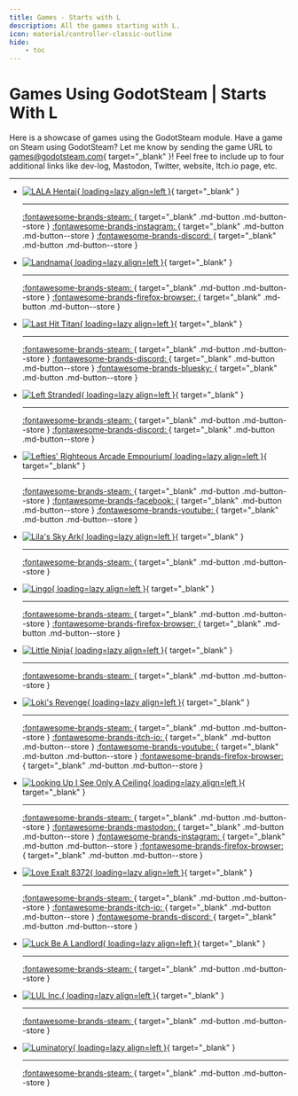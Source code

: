 ```yaml
---
title: Games - Starts with L
description: All the games starting with L.
icon: material/controller-classic-outline
hide:
    - toc
---
```


# Games Using GodotSteam | Starts With L

Here is a showcase of games using the GodotSteam module. Have a game on Steam using GodotSteam? Let me know by sending the game URL to [games@godotsteam.com](mailto:games@godotsteam.com){ target="\_blank" }!  Feel free to include up to four additional links like dev-log, Mastodon, Twitter, website, Itch.io page, etc.

---

<div id="games" class="grid cards" markdown>

- [![LALA Hentai](https://steamcdn-a.akamaihd.net/steam/apps/2167770/header.jpg){ loading=lazy align=left }](https://store.steampowered.com/app/2167770/LALA_Hentai/){ target="\_blank" }

	---

	[ :fontawesome-brands-steam: ](https://store.steampowered.com/app/2167770/LALA_Hentai/){ target="\_blank" .md-button .md-button--store }
	[ :fontawesome-brands-instagram: ](https://www.instagram.com/tr1smeg1sta/){ target="\_blank" .md-button .md-button--store }
	[ :fontawesome-brands-discord: ](https://discord.gg/WuWUaTug3H){ target="\_blank" .md-button .md-button--store }

- [![Landnama](https://steamcdn-a.akamaihd.net/steam/apps/2339040/header.jpg){ loading=lazy align=left }](https://store.steampowered.com/app/2339040/Landnama/){ target="\_blank" }

	---

	[ :fontawesome-brands-steam: ](https://store.steampowered.com/app/2339040/Landnama/){ target="\_blank" .md-button .md-button--store }
	[ :fontawesome-brands-firefox-browser: ](https://sonderland.games/){ target="\_blank" .md-button .md-button--store }

- [![Last Hit Titan](https://shared.cloudflare.steamstatic.com/store_item_assets/steam/apps/3523390/a8f0aafde13c3b01984c61dc343d7e050895da21/header.jpg){ loading=lazy align=left }](https://store.steampowered.com/app/3523390/Last_Hit_Titan/){ target="\_blank" }

	---

	[ :fontawesome-brands-steam: ](https://store.steampowered.com/app/3523390/Last_Hit_Titan/){ target="\_blank" .md-button .md-button--store }
	[ :fontawesome-brands-discord: ](https://discord.gg/HAZhZWaMbE){ target="\_blank" .md-button .md-button--store }
	[ :fontawesome-brands-bluesky: ](https://bsky.app/profile/sumsys.bsky.social){ target="\_blank" .md-button .md-button--store }

- [![Left Stranded](https://steamcdn-a.akamaihd.net/steam/apps/1936750/header.jpg){ loading=lazy align=left }](https://store.steampowered.com/app/1936750/Left_Stranded/){ target="\_blank" }

	---

	[ :fontawesome-brands-steam: ](https://store.steampowered.com/app/1936750/Left_Stranded/){ target="\_blank" .md-button .md-button--store }
	[ :fontawesome-brands-discord: ](https://discord.gg/5eQynQRGUK){ target="\_blank" .md-button .md-button--store }

- [![Lefties' Righteous Arcade Empourium](https://steamcdn-a.akamaihd.net/steam/apps/2733260/header.jpg){ loading=lazy align=left }](https://store.steampowered.com/app/2733260/Lefties_Righteous_Arcade_Emporium//){ target="\_blank" }

	---

	[ :fontawesome-brands-steam: ](https://store.steampowered.com/app/2733260/Lefties_Righteous_Arcade_Emporium/){ target="\_blank" .md-button .md-button--store }
	[ :fontawesome-brands-facebook: ](https://www.facebook.com/profile.php?id=61555892340942){ target="\_blank" .md-button .md-button--store }
	[ :fontawesome-brands-youtube: ](https://www.youtube.com/channel/UCX1yhdSLf4fVoZbpVlSTJSw){ target="\_blank" .md-button .md-button--store }

- [![Lila's Sky Ark](https://steamcdn-a.akamaihd.net/steam/apps/1573390/header.jpg){ loading=lazy align=left }](https://store.steampowered.com/app/1573390/Lilas_Sky_Ark/){ target="\_blank" }

	---

	[ :fontawesome-brands-steam: ](https://store.steampowered.com/app/1573390/Lilas_Sky_Ark/){ target="\_blank" .md-button .md-button--store }

- [![Lingo](https://steamcdn-a.akamaihd.net/steam/apps/1814170/header.jpg){ loading=lazy align=left }](https://store.steampowered.com/app/1814170/Lingo/){ target="\_blank" }

	---

	[ :fontawesome-brands-steam: ](https://store.steampowered.com/app/1814170/Lingo/){ target="\_blank" .md-button .md-button--store }
	[ :fontawesome-brands-firefox-browser: ](https://www.lingothegame.com){ target="\_blank" .md-button .md-button--store }

- [![Little Ninja](https://steamcdn-a.akamaihd.net/steam/apps/1923730/header.jpg){ loading=lazy align=left }](https://store.steampowered.com/app/1923730/Little_Ninja/){ target="\_blank" }

	---

	[ :fontawesome-brands-steam: ](https://store.steampowered.com/app/1923730/Little_Ninja/){ target="\_blank" .md-button .md-button--store }

- [![Loki's Revenge](https://steamcdn-a.akamaihd.net/steam/apps/2936750/header.jpg){ loading=lazy align=left }](https://store.steampowered.com/app/2936750/Lokis_Revenge/){ target="\_blank" }

	---

	[ :fontawesome-brands-steam: ](https://store.steampowered.com/app/2936750/Lokis_Revenge/){ target="\_blank" .md-button .md-button--store }
	[ :fontawesome-brands-itch-io: ](https://owlmakesgames.itch.io/lokis-revenge){ target="\_blank" .md-button .md-button--store }
	[ :fontawesome-brands-youtube: ](https://www.youtube.com/@OwlGameDev){ target="\_blank" .md-button .md-button--store }
	[ :fontawesome-brands-firefox-browser: ](https://owlgame.dev/){ target="\_blank" .md-button .md-button--store }

- [![Looking Up I See Only A Ceiling](https://steamcdn-a.akamaihd.net/steam/apps/1742930/header.jpg){ loading=lazy align=left }](https://store.steampowered.com/app/1742930/Looking_Up_I_See_Only_A_Ceiling/){ target="\_blank" }

	---

	[ :fontawesome-brands-steam: ](https://store.steampowered.com/app/1742930/Looking_Up_I_See_Only_A_Ceiling/){ target="\_blank" .md-button .md-button--store }
	[ :fontawesome-brands-mastodon: ](https://mastodon.gamedev.place/@silver978){ target="\_blank" .md-button .md-button--store }
	[ :fontawesome-brands-instagram: ](https://www.instagram.com/silver978_/){ target="\_blank" .md-button .md-button--store }
	[ :fontawesome-brands-firefox-browser: ](https://silver978.com/){ target="\_blank" .md-button .md-button--store }

- [![Love Exalt 8372](https://steamcdn-a.akamaihd.net/steam/apps/2295280/header.jpg){ loading=lazy align=left }](https://store.steampowered.com/app/2295280?utm_source=godotsteam){ target="\_blank" }

	---

	[ :fontawesome-brands-steam: ](https://store.steampowered.com/app/2295280?utm_source=godotsteam){ target="\_blank" .md-button .md-button--store }
	[ :fontawesome-brands-itch-io: ](https://teamveki.itch.io/love-exalt-8372){ target="\_blank" .md-button .md-button--store }
	[ :fontawesome-brands-discord: ](https://discord.gg/jYW3TXBZAy){ target="\_blank" .md-button .md-button--store }

- [![Luck Be A Landlord](https://steamcdn-a.akamaihd.net/steam/apps/1404850/header.jpg){ loading=lazy align=left }](https://store.steampowered.com/app/1404850/Luck_be_a_Landlord/){ target="\_blank" }

	---

	[ :fontawesome-brands-steam: ](https://store.steampowered.com/app/1404850/Luck_be_a_Landlord/){ target="\_blank" .md-button .md-button--store }

- [![LUL Inc.](https://steamcdn-a.akamaihd.net/steam/apps/1824080/header.jpg){ loading=lazy align=left }](https://store.steampowered.com/app/1824080/LUL_inc/){ target="\_blank" }

	---

	[ :fontawesome-brands-steam: ](https://store.steampowered.com/app/1824080/LUL_inc/){ target="\_blank" .md-button .md-button--store }

- [![Luminatory](https://steamcdn-a.akamaihd.net/steam/apps/3385260/header.jpg){ loading=lazy align=left }](https://store.steampowered.com/app/3385260/Luminatory/){ target="\_blank" }

	---

	[ :fontawesome-brands-steam: ](https://store.steampowered.com/app/3385260/Luminatory/){ target="\_blank" .md-button .md-button--store }

</div>